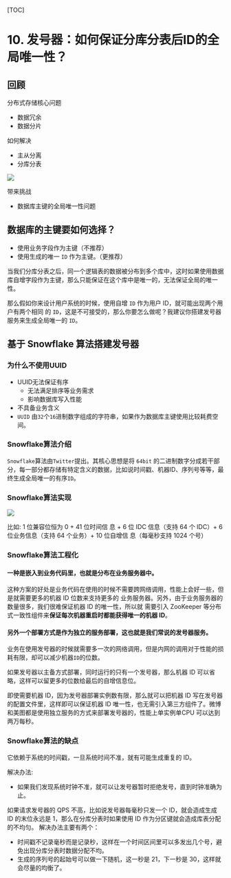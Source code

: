 [TOC]
# 10. 发号器：如何保证分库分表后ID的全局唯一性？

## 回顾
分布式存储核心问题
* 数据冗余
* 数据分片

如何解决
* 主从分离
* 分库分表

![](http://it-learn.oss-cn-beijing.aliyuncs.com/2020/08/31/15988363245789.jpg)


带来挑战
* 数据库主键的全局唯一性问题

## 数据库的主键要如何选择？
* 使用业务字段作为主键（不推荐）
* 使用生成的唯一 `ID` 作为主键。（更推荐）

当我们分库分表之后，同一个逻辑表的数据被分布到多个库中，这时如果使用数据库自增字段作为主键，那么只能保证在这个库中是唯一的，无法保证全局的唯一性。

那么假如你来设计用户系统的时候，使用自增 `ID` 作为用户 ID，就可能出现两个用户有两个相同 的 `ID`，这是不可接受的，那么你要怎么做呢？我建议你搭建发号器服务来生成全局唯一的 `ID`。

## 基于 Snowflake 算法搭建发号器
### 为什么不使用UUID
* UUID无法保证有序
    * 无法满足排序等业务需求
    * 影响数据库写入性能
* 不具备业务含义
* `UUID` 由`32`个`16`进制数字组成的字符串，如果作为数据库主键使用比较耗费空间。    

### Snowflake算法介绍
`Snowflake`算法由`Twitter`提出。其核心思想是将 `64bit` 的二进制数字分成若干部分，每一部分都存储有特定含义的数据，比如说时间戳、机器ID、序列号等等，最终生成全局唯一的有序`ID`。

### Snowflake算法实现
![](http://it-learn.oss-cn-beijing.aliyuncs.com/2020/08/31/15988367418585.jpg)

比如:
1 位兼容位恒为 0 + 41 位时间信 息 + 6 位 IDC 信息（支持 64 个 IDC）+ 6 位业务信息（支持 64 个业务）+ 10 位自增信 息（每毫秒支持 1024 个号）

### Snowflake算法工程化
#### 一种是嵌入到业务代码里，也就是分布在业务服务器中。

这种方案的好处是业务代码在使用的时候不需要跨网络调用，性能上会好一些，但是就需要更多的机器 ID 位数来支持更多的 业务服务器。另外，由于业务服务器的数量很多，我们很难保证机器 ID 的唯一性，所以就 需要引入 ZooKeeper 等分布式一致性组件来**保证每次机器重启时都能获得唯一的机器 ID**。

#### 另外一个部署方式是作为独立的服务部署，这也就是我们常说的发号器服务。
业务在使用发号器的时候就需要多一次的网络调用，但是内网的调用对于性能的损耗有限，却可以减少机器`ID`的位数。

如果发号器以主备方式部署，同时运行的只有一个发号器，那么机器 ID 可以省略，这样可以留更多的位数给最后的自增信息位。

即使需要机器 ID，因为发号器部署实例数有限，那么就可以把机器 ID 写在发号器的配置文件里，这样即可以保证机器 ID 唯一性，也无需引入第三方组件了。微博和美图都是使用独立服务的方式来部署发号器的，性能上单实例单CPU 可以达到两万每秒。

### Snowflake算法的缺点
它依赖于系统的时间戳，一旦系统时间不准，就有可能生成重复的 ID。

解决办法: 
* 如果我们发现系统时钟不准，就可以让发号器暂时拒绝发号，直到时钟准确为止。

如果请求发号器的 QPS 不高，比如说发号器每毫秒只发一个 ID，就会造成生成 ID 的末位永远是 1，那么在分库分表时如果使用 ID 作为分区键就会造成库表分配的不均匀。
解决办法主要有两个：
* 时间戳不记录毫秒而是记录秒，这样在一个时间区间里可以多发出几个号，避免出现分库分表时数据分配不均。
* 生成的序列号的起始号可以做一下随机，这一秒是 21，下一秒是 30，这样就会尽量的均衡了。